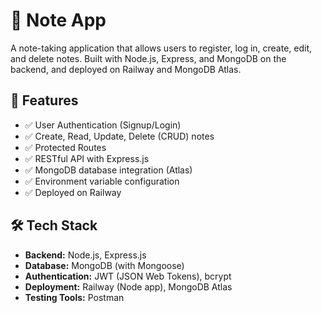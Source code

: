 # 📝 Note App

A note-taking application that allows users to register, log in, create, edit, and delete notes. Built with Node.js, Express, and MongoDB on the backend, and deployed on Railway and MongoDB Atlas.

## 📌 Features

- ✅ User Authentication (Signup/Login)
- ✅ Create, Read, Update, Delete (CRUD) notes
- ✅ Protected Routes
- ✅ RESTful API with Express.js
- ✅ MongoDB database integration (Atlas)
- ✅ Environment variable configuration
- ✅ Deployed on Railway

## 🛠️ Tech Stack

- **Backend:** Node.js, Express.js
- **Database:** MongoDB (with Mongoose)
- **Authentication:** JWT (JSON Web Tokens), bcrypt
- **Deployment:** Railway (Node app), MongoDB Atlas
- **Testing Tools:** Postman

